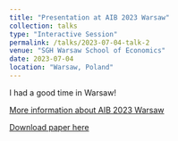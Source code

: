 ```yaml
---
title: "Presentation at AIB 2023 Warsaw"
collection: talks
type: "Interactive Session"
permalink: /talks/2023-07-04-talk-2
venue: "SGH Warsaw School of Economics"
date: 2023-07-04
location: "Warsaw, Poland"
---
```


I had a good time in Warsaw! 

[More information about AIB 2023 Warsaw](https://www.aib.world/events/2023/)

[Download paper here](http://academicpages.github.io/files/AIB23-MS0876.pdf)
